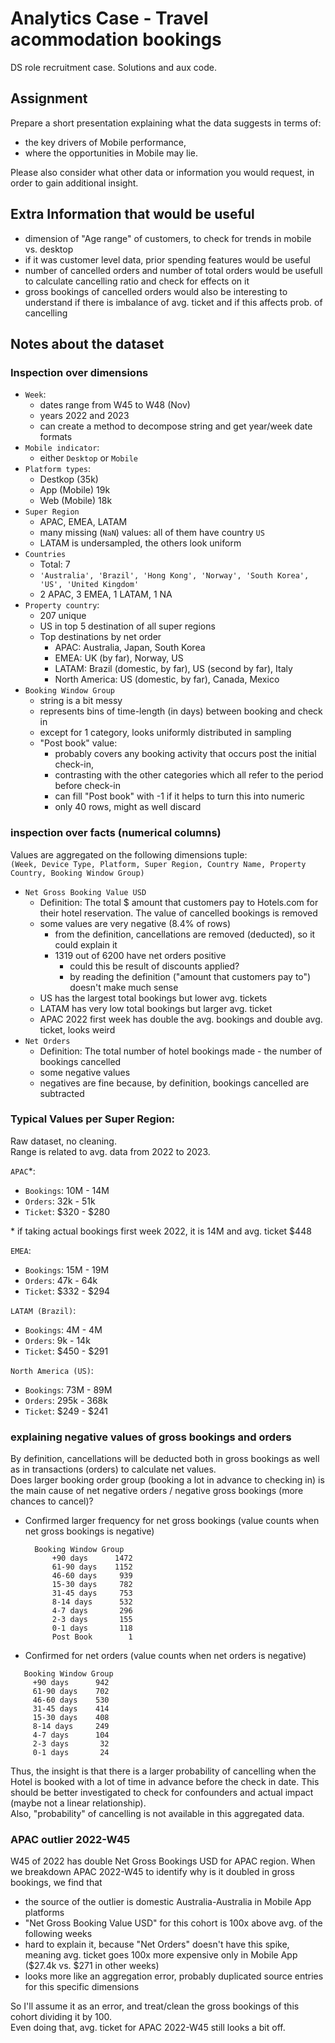 # Analytics Case - Travel acommodation bookings

DS role recruitment case. Solutions and aux code.  

## Assignment

Prepare a short presentation explaining what the data suggests in terms of: 
- the key drivers of Mobile performance, 
- where the opportunities in Mobile may lie. 

Please also consider what other data or information you would request, in order to gain additional insight.

## Extra Information that would be useful

- dimension of "Age range" of customers, to check for trends in mobile vs. desktop
- if it was customer level data, prior spending features would be useful
- number of cancelled orders and number of total orders would be usefull to calculate cancelling ratio and check for effects on it
- gross bookings of cancelled orders would also be interesting to understand if there is imbalance of avg. ticket and if this affects prob. of cancelling

## Notes about the dataset

### Inspection over dimensions

- `Week`: 
  - dates range from W45 to W48 (Nov)
  - years 2022 and 2023
  - can create a method to decompose string and get year/week date formats
- `Mobile indicator`:
  - either `Desktop` or `Mobile`
- `Platform types`:
  - Destkop ($35$k)
  - App (Mobile) $19$k
  - Web (Mobile) $18$k
- `Super Region`
  - APAC, EMEA, LATAM
  - many missing (`NaN`) values: all of them have country `US`
  - LATAM is undersampled, the others look uniform
- `Countries`
  - Total: $7$
  - `'Australia', 'Brazil', 'Hong Kong', 'Norway', 'South Korea', 'US', 'United Kingdom'`
  - $2$ APAC, $3$ EMEA, $1$ LATAM, $1$ NA
- `Property country`:
  - $207$ unique
  - US in top 5 destination of all super regions
  - Top destinations by net order
    - APAC: Australia, Japan, South Korea
    - EMEA: UK (by far), Norway, US
    - LATAM: Brazil (domestic, by far), US (second by far), Italy
    - North America: US (domestic, by far), Canada, Mexico
- `Booking Window Group`
  - string is a bit messy
  - represents bins of time-length (in days) between booking and check in
  - except for 1 category, looks uniformly distributed in sampling
  - "Post book" value: 
    - probably covers any booking activity that occurs post the initial check-in, 
    - contrasting with the other categories which all refer to the period before check-in
    - can fill "Post book" with -1 if it helps to turn this into numeric
    - only 40 rows, might as well discard

### inspection over facts (numerical columns)

Values are aggregated on the following dimensions tuple:  
`(Week, Device Type, Platform, Super Region, Country Name, Property Country, Booking Window Group)`

- `Net Gross Booking Value USD`
  - Definition: The total $ amount that customers pay to Hotels.com for their hotel reservation. The value of cancelled bookings is removed
  - some values are very negative (8.4% of rows)
    - from the definition, cancellations are removed (deducted), so it could explain it
    - 1319 out of 6200 have net orders positive
      - could this be result of discounts applied? 
      - by reading the definition ("amount that customers pay to") doesn't make much sense
  - US has the largest total bookings but lower avg. tickets
  - LATAM has very low total bookings but larger avg. ticket
  - APAC 2022 first week has double the avg. bookings and double avg. ticket, looks weird
- `Net Orders`
  - Definition: The total number of hotel bookings made - the number of bookings cancelled
  - some negative values 
  - negatives are fine because, by definition, bookings cancelled are subtracted

### Typical Values per Super Region:

Raw dataset, no cleaning.  
Range is related to avg. data from 2022 to 2023.

`APAC`*:
  - `Bookings`: $10$M - $14$M
  - `Orders`: $32$k - $51$k
  - `Ticket`: $\$320$ - $\$280$

\* if taking actual bookings first week 2022, it is 14M and avg. ticket $448

`EMEA`:
  - `Bookings`: $15$M - $19$M
  - `Orders`: $47$k - $64$k
  - `Ticket`: $\$332$ - $\$294$

`LATAM (Brazil)`:
  - `Bookings`: $4$M - $4$M
  - `Orders`: $9$k - $14$k
  - `Ticket`: $\$450$ - $\$291$

`North America (US)`:
  - `Bookings`: $73$M - $89$M
  - `Orders`: $295$k - $368$k
  - `Ticket`: $\$249$ - $\$241$


### explaining negative values of gross bookings and orders

By definition, cancellations will be deducted both in gross bookings as well as in transactions (orders) to calculate net values.  
Does larger booking order group (booking a lot in advance to checking in) is the main cause of net negative orders / negative gross bookings (more chances to cancel)?

- Confirmed larger frequency for net gross bookings (value counts when net gross bookings is negative)
  ```
    Booking Window Group
        +90 days      1472
        61-90 days    1152
        46-60 days     939
        15-30 days     782
        31-45 days     753
        8-14 days      532
        4-7 days       296
        2-3 days       155
        0-1 days       118
        Post Book        1
  ```
- Confirmed for net orders (value counts when net orders is negative)
```
   Booking Window Group
     +90 days      942
     61-90 days    702
     46-60 days    530
     31-45 days    414
     15-30 days    408
     8-14 days     249
     4-7 days      104
     2-3 days       32
     0-1 days       24
```

Thus, the insight is that there is a larger probability of cancelling when the Hotel is booked with a lot of time in advance before the check in date.
This should be better investigated to check for confounders and actual impact (maybe not a linear relationship).  
Also, "probability" of cancelling is not available in this aggregated data.

### APAC outlier 2022-W45

W45 of 2022 has double Net Gross Bookings USD for APAC region.
When we breakdown APAC 2022-W45 to identify why is it doubled in gross bookings, we find that
  - the source of the outlier is domestic Australia-Australia in Mobile App platforms
  - "Net Gross Booking Value USD" for this cohort is 100x above avg. of the following weeks
  - hard to explain it, because "Net Orders" doesn't have this spike, meaning avg. ticket goes 100x more expensive only in Mobile App ($27.4k vs. $271 in other weeks)
  - looks more like an aggregation error, probably duplicated source entries for this specific dimensions

So I'll assume it as an error, and treat/clean the gross bookings of this cohort dividing it by 100.  
Even doing that, avg. ticket for APAC 2022-W45 still looks a bit off.